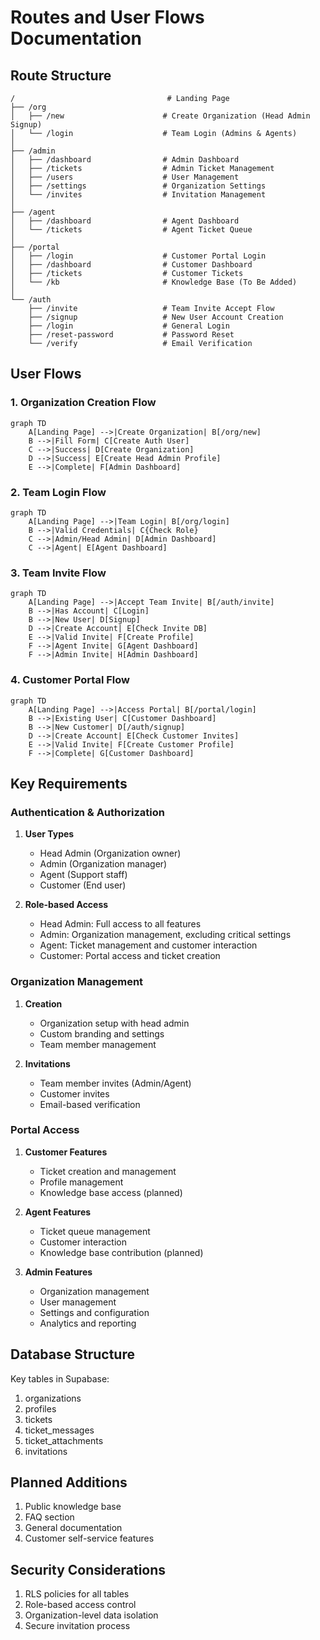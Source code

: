 # Routes and User Flows Documentation

## Route Structure
```
/                                  # Landing Page
├── /org
│   ├── /new                      # Create Organization (Head Admin Signup)
│   └── /login                    # Team Login (Admins & Agents)
│
├── /admin
│   ├── /dashboard                # Admin Dashboard
│   ├── /tickets                  # Admin Ticket Management
│   ├── /users                    # User Management
│   ├── /settings                 # Organization Settings
│   └── /invites                  # Invitation Management
│
├── /agent
│   ├── /dashboard                # Agent Dashboard
│   └── /tickets                  # Agent Ticket Queue
│
├── /portal
│   ├── /login                    # Customer Portal Login
│   ├── /dashboard                # Customer Dashboard
│   ├── /tickets                  # Customer Tickets
│   └── /kb                       # Knowledge Base (To Be Added)
│
└── /auth
    ├── /invite                   # Team Invite Accept Flow
    ├── /signup                   # New User Account Creation
    ├── /login                    # General Login
    ├── /reset-password           # Password Reset
    └── /verify                   # Email Verification
```

## User Flows

### 1. Organization Creation Flow
```mermaid
graph TD
    A[Landing Page] -->|Create Organization| B[/org/new]
    B -->|Fill Form| C[Create Auth User]
    C -->|Success| D[Create Organization]
    D -->|Success| E[Create Head Admin Profile]
    E -->|Complete| F[Admin Dashboard]
```

### 2. Team Login Flow
```mermaid
graph TD
    A[Landing Page] -->|Team Login| B[/org/login]
    B -->|Valid Credentials| C{Check Role}
    C -->|Admin/Head Admin| D[Admin Dashboard]
    C -->|Agent| E[Agent Dashboard]
```

### 3. Team Invite Flow
```mermaid
graph TD
    A[Landing Page] -->|Accept Team Invite| B[/auth/invite]
    B -->|Has Account| C[Login]
    B -->|New User| D[Signup]
    D -->|Create Account| E[Check Invite DB]
    E -->|Valid Invite| F[Create Profile]
    F -->|Agent Invite| G[Agent Dashboard]
    F -->|Admin Invite| H[Admin Dashboard]
```

### 4. Customer Portal Flow
```mermaid
graph TD
    A[Landing Page] -->|Access Portal| B[/portal/login]
    B -->|Existing User| C[Customer Dashboard]
    B -->|New Customer| D[/auth/signup]
    D -->|Create Account| E[Check Customer Invites]
    E -->|Valid Invite| F[Create Customer Profile]
    F -->|Complete| G[Customer Dashboard]
```

## Key Requirements

### Authentication & Authorization
1. **User Types**
   - Head Admin (Organization owner)
   - Admin (Organization manager)
   - Agent (Support staff)
   - Customer (End user)

2. **Role-based Access**
   - Head Admin: Full access to all features
   - Admin: Organization management, excluding critical settings
   - Agent: Ticket management and customer interaction
   - Customer: Portal access and ticket creation

### Organization Management
1. **Creation**
   - Organization setup with head admin
   - Custom branding and settings
   - Team member management

2. **Invitations**
   - Team member invites (Admin/Agent)
   - Customer invites
   - Email-based verification

### Portal Access
1. **Customer Features**
   - Ticket creation and management
   - Profile management
   - Knowledge base access (planned)

2. **Agent Features**
   - Ticket queue management
   - Customer interaction
   - Knowledge base contribution (planned)

3. **Admin Features**
   - Organization management
   - User management
   - Settings and configuration
   - Analytics and reporting

## Database Structure
Key tables in Supabase:
1. organizations
2. profiles
3. tickets
4. ticket_messages
5. ticket_attachments
6. invitations

## Planned Additions
1. Public knowledge base
2. FAQ section
3. General documentation
4. Customer self-service features

## Security Considerations
1. RLS policies for all tables
2. Role-based access control
3. Organization-level data isolation
4. Secure invitation process
